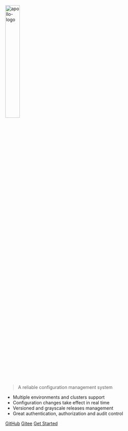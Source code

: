 <img src="https://raw.githubusercontent.com/ctripcorp/apollo/master/doc/images/logo/logo-simple.png" alt="apollo-logo" width="30%">

> A reliable configuration management system

- Multiple environments and clusters support
- Configuration changes take effect in real time
- Versioned and grayscale releases management
- Great authentication, authorization and audit control

[GitHub](https://github.com/apolloconfig)
[Gitee](https://gitee.com/apolloconfig)
[Get Started](zh/README)
